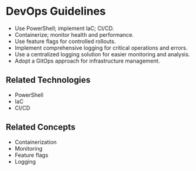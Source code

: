 # DevOps Guidelines

- Use PowerShell; implement IaC; CI/CD.
- Containerize; monitor health and performance.
- Use feature flags for controlled rollouts.
- Implement comprehensive logging for critical operations and errors.
- Use a centralized logging solution for easier monitoring and analysis.
- Adopt a GitOps approach for infrastructure management.

## Related Technologies
- PowerShell
- IaC
- CI/CD

## Related Concepts
- Containerization
- Monitoring
- Feature flags
- Logging
